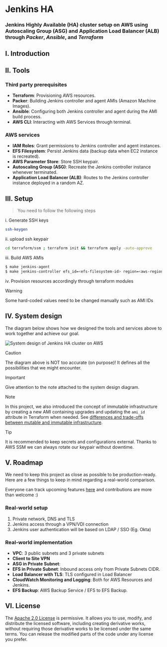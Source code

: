 # Jenkins HA
### Jenkins Highly Available (HA) cluster setup on AWS using Autoscaling Group (ASG) and Application Load Balancer (ALB) through ***Packer***, ***Ansible***, and ***Terraform***

## I. Introduction

## II. Tools
### Third party prerequisites
* **Terraform**: Provisioning AWS resources.
* **Packer**: Building Jenkins controller and agent AMIs (Amazon Machine Images).
* **Ansible**: Configuring both Jenkins controller and agent during the AMI build process.
* **AWS CLI**: Interacting with AWS Services through terminal.
### AWS services
* **IAM Roles**: Grant permissions to Jenkins controller and agent instances.
* **EFS Filesystem**: Persist Jenkins data (backup data when EC2 instance is recreated).
* **AWS Parameter Store**: Store SSH keypair.
* **Autoscaling Group (ASG)**: Recreate the Jenkins controller instance whenever terminated.
* **Application Load Balancer (ALB)**: Routes to the Jenkins controller instance deployed in a random AZ.

## III. Setup
>You need to follow the following steps

i. Generate SSH keys
```bash
ssh-keygen  
```
ii. upload ssh keypair
```bash
cd terraform/ssm ; terraform init && terraform apply -auto-approve
``` 

iii. Build AWS AMIs

```bash
$ make jenkins-agent
$ make jenkins-controller efs_id=<efs-filesystem-id> region=<aws-region>
```
iv. Provision resources accordingly through terraform modules
> [!WARNING]
> Some hard-coded values need to be changed manually such as AMI IDs

## IV. System design
The diagram below shows how we designed the tools and services above to work together and achieve our goal.

<picture>
  <source media="(prefers-color-scheme: dark)" srcset="https://github.com/aminbenmansour/jenkins-ha/assets/50111205/01c6d7fd-71ab-4030-81c6-dd0f1b080fdb">
  <source media="(prefers-color-scheme: light)" srcset="https://github.com/aminbenmansour/jenkins-ha/assets/50111205/5b67b8c7-25a9-49b0-9927-3404c5d681db">
  <img alt="System design of Jenkins HA cluster on AWS" src="https://github.com/aminbenmansour/jenkins-ha/assets/50111205/01c6d7fd-71ab-4030-81c6-dd0f1b080fdb">
</picture>

> [!CAUTION]
> The diagram above is NOT too accurate (on purpose)! It defines all the possibilities that we might encounter.

> [!IMPORTANT]
> Give attention to the note attached to the system design diagram.

> [!NOTE]
> In this project, we also introduced the concept of immutable infrastructure by creating a new AMI containing upgrades and updating the `ami_id` attribute in Terraform when needed. See [differences and trade-offs between mutable and immutable infrastructure](https://www.hashicorp.com/resources/what-is-mutable-vs-immutable-infrastructure).

> [!TIP]
> It is recommended to keep secrets and configurations external. Thanks to AWS SSM we can always rotate our keypair without downtime.

## V. Roadmap
We need to keep this project as close as possible to be production-ready. Here are a few things to keep in mind regarding a real-world comparison.

Everyone can track upcoming features [here](https://github.com/users/aminbenmansour/projects/1) and contributions are more than welcome :)

### Real-world setup
1. Private network, DNS and TLS
2. Jenkins access through a VPN/VDI connection
3. Jenkins user authentication will be based on LDAP / SSO (Eg. Okta)
### Real-world implementation
* **VPC**: 3 public subnets and 3 private subnets
* **Client to Site VPN**
* **ASG in Private Subnet**:
* **EFS in Private Subnet**: Inbound access only from Private Subnets CIDR.
* **Load Balancer with TLS**: TLS configured in Load Balancer
* **CloudWatch Monitoring and Logging**: Both for AWS Resources and Jenkins.
* **EFS Backup**: AWS Backup Service / EFS to EFS Backup.
## VI. License
The [Apache 2.0 License](https://github.com/aminbenmansour/jenkins-ha/blob/main/LICENSE) is permissive. It allows you to use, modify, and distribute the licensed software, including creating derivative works, without requiring those derivative works to be licensed under the same terms. You can release the modified parts of the code under any license you prefer.